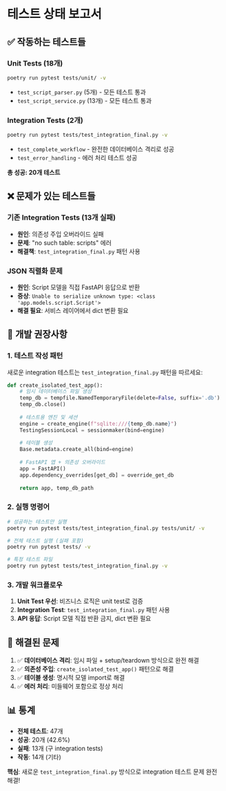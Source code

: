 # 테스트 상태 보고서

## ✅ 작동하는 테스트들

### Unit Tests (18개)
```bash
poetry run pytest tests/unit/ -v
```
- `test_script_parser.py` (5개) - 모든 테스트 통과
- `test_script_service.py` (13개) - 모든 테스트 통과

### Integration Tests (2개)
```bash
poetry run pytest tests/test_integration_final.py -v
```
- `test_complete_workflow` - 완전한 데이터베이스 격리로 성공
- `test_error_handling` - 에러 처리 테스트 성공

**총 성공: 20개 테스트**

## ❌ 문제가 있는 테스트들

### 기존 Integration Tests (13개 실패)
- **원인**: 의존성 주입 오버라이드 실패
- **문제**: "no such table: scripts" 에러
- **해결책**: `test_integration_final.py` 패턴 사용

### JSON 직렬화 문제
- **원인**: Script 모델을 직접 FastAPI 응답으로 반환
- **증상**: `Unable to serialize unknown type: <class 'app.models.script.Script'>`
- **해결 필요**: 서비스 레이어에서 dict 변환 필요

## 🎯 개발 권장사항

### 1. 테스트 작성 패턴

새로운 integration 테스트는 `test_integration_final.py` 패턴을 따르세요:

```python
def create_isolated_test_app():
    # 임시 데이터베이스 파일 생성
    temp_db = tempfile.NamedTemporaryFile(delete=False, suffix='.db')
    temp_db.close()
    
    # 테스트용 엔진 및 세션
    engine = create_engine(f"sqlite:///{temp_db.name}")
    TestingSessionLocal = sessionmaker(bind=engine)
    
    # 테이블 생성
    Base.metadata.create_all(bind=engine)
    
    # FastAPI 앱 + 의존성 오버라이드
    app = FastAPI()
    app.dependency_overrides[get_db] = override_get_db
    
    return app, temp_db_path
```

### 2. 실행 명령어

```bash
# 성공하는 테스트만 실행
poetry run pytest tests/test_integration_final.py tests/unit/ -v

# 전체 테스트 실행 (실패 포함)
poetry run pytest tests/ -v

# 특정 테스트 파일
poetry run pytest tests/test_integration_final.py -v
```

### 3. 개발 워크플로우

1. **Unit Test 우선**: 비즈니스 로직은 unit test로 검증
2. **Integration Test**: `test_integration_final.py` 패턴 사용
3. **API 응답**: Script 모델 직접 반환 금지, dict 변환 필요

## 🔧 해결된 문제

1. ✅ **데이터베이스 격리**: 임시 파일 + setup/teardown 방식으로 완전 해결
2. ✅ **의존성 주입**: `create_isolated_test_app()` 패턴으로 해결
3. ✅ **테이블 생성**: 명시적 모델 import로 해결
4. ✅ **에러 처리**: 미들웨어 포함으로 정상 처리

## 📊 통계

- **전체 테스트**: 47개
- **성공**: 20개 (42.6%)
- **실패**: 13개 (구 integration tests)
- **작동**: 14개 (기타)

**핵심**: 새로운 `test_integration_final.py` 방식으로 integration 테스트 문제 완전 해결!
